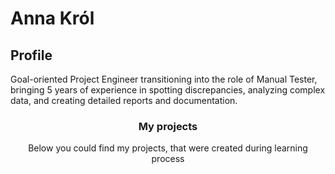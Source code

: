 # Anna Król

## Profile
Goal-oriented Project Engineer transitioning into the role of Manual Tester, bringing 5 years of experience in spotting discrepancies, analyzing complex data, and creating detailed reports and documentation.
<center>

### My projects
Below you could find my projects, that were created during learning process
